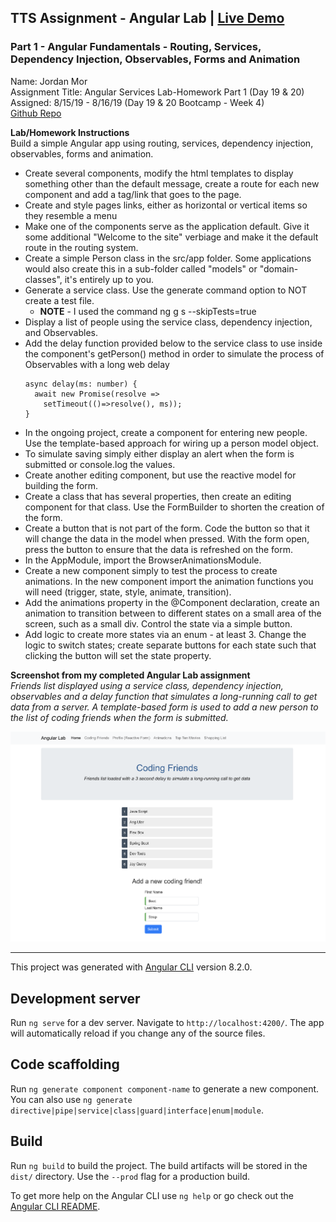 ## TTS Assignment - Angular Lab | [Live Demo](https://jordanmor.github.io/angular-lab-demo/)
### Part 1 - Angular Fundamentals - Routing, Services, Dependency Injection, Observables, Forms and Animation

Name: Jordan Mor  
Assignment Title: Angular Services Lab-Homework Part 1 (Day 19 & 20)  
Assigned: 8/15/19 - 8/16/19 (Day 19 & 20 Bootcamp - Week 4)  
[Github Repo](https://github.com/jordanmor/tts-js-assignments) 

**Lab/Homework Instructions**   
Build a simple Angular app using routing, services, dependency injection, observables, forms and animation.   
- Create several components, modify the html templates to display something other than the default message, create a route for each new component and add a tag/link that goes to the page.
- Create and style pages links, either as horizontal or vertical items so they resemble a menu
- Make one of the components serve as the application default. Give it some additional "Welcome to the site" verbiage and make it the default route in the routing system.
- Create a simple Person class in the src/app folder. Some applications would also create this in a sub-folder called "models" or "domain-classes", it's entirely up to you.
- Generate a service class. Use the generate command option to NOT create a test file.
  - **NOTE** - I used the command ng g s --skipTests=true
- Display a list of people using the service class, dependency injection, and Observables.
- Add the delay function provided below to the service class to use inside the component's getPerson() method in order to simulate the process of Observables with a long web delay
  ```
  async delay(ms: number) {
    await new Promise(resolve => 
      setTimeout(()=>resolve(), ms));
  }
  ```
- In the ongoing project, create a component for entering new people. Use the template-based approach for wiring up a person model object.
- To simulate saving simply either display an alert when the form is submitted or console.log the values.
- Create another editing component, but use the reactive model for building the form.
- Create a class that has several properties, then create an editing component for that class. Use the FormBuilder to shorten the creation of the form.
- Create a button that is not part of the form. Code the button so that it will change the data in the model when pressed. With the form open, press the button to ensure that the data is refreshed on the form.
- In the AppModule, import the BrowserAnimationsModule.
- Create a new component simply to test the process to create animations. In the new component import the animation functions you will need (trigger, state, style, animate, transition).
- Add the animations property in the @Component declaration, create an animation to transition between to different states on a small area of the screen, such as a small div. Control the state via a simple button.
- Add logic to create more states via an enum - at least 3. Change the logic to switch states; create separate buttons for each state such that clicking the button will set the state property.

**Screenshot from my completed Angular Lab assignment**  
<em>Friends list displayed using a service class, dependency injection, observables and a delay function that simulates a long-running call to get data from a server. A template-based form is used to add a new person to the list of coding friends when the form is submitted.</em>  

![Angular Lab Screen Shot](angular-lab-screenshot.png)  

---

This project was generated with [Angular CLI](https://github.com/angular/angular-cli) version 8.2.0.

## Development server

Run `ng serve` for a dev server. Navigate to `http://localhost:4200/`. The app will automatically reload if you change any of the source files.

## Code scaffolding

Run `ng generate component component-name` to generate a new component. You can also use `ng generate directive|pipe|service|class|guard|interface|enum|module`.

## Build

Run `ng build` to build the project. The build artifacts will be stored in the `dist/` directory. Use the `--prod` flag for a production build.

To get more help on the Angular CLI use `ng help` or go check out the [Angular CLI README](https://github.com/angular/angular-cli/blob/master/README.md).
